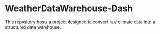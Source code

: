 # WeatherDataWarehouse-Dash
This repository hosts a project designed to convert raw climate data into a structured data warehouse.
